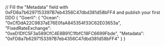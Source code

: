 // Fill the "Metadata" field with 0xFD8a7b6297153397B7eb4356C47dbd381d58bFF4 and publish your first DDO
{
    "Goerli": {
    "Ocean": "0xCfDdA22C9837aE76E0faA845354f33C62E03653a",
    "FixedRateExchange": "0xeD1DfC5F3a589CfC4E8B91C1fbfC18FC6699Fbde",
    "Metadata": "0xFD8a7b6297153397B7eb4356C47dbd381d58bFF4"
  }
}
